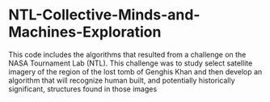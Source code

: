 NTL-Collective-Minds-and-Machines-Exploration
=============================================

This code includes the algorithms that resulted from a challenge on the NASA Tournament Lab (NTL).  This challenge was to study select satellite imagery of the region of the lost tomb of Genghis Khan and then develop an algorithm that will recognize human built, and potentially historically significant, structures found in those images
